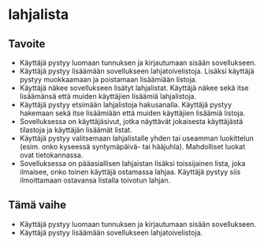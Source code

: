 # lahjalista

## Tavoite
* Käyttäjä pystyy luomaan tunnuksen ja kirjautumaan sisään sovellukseen.
* Käyttäjä pystyy lisäämään sovellukseen lahjatoivelistoja. Lisäksi käyttäjä pystyy muokkaamaan ja poistamaan lisäämiään listoja.
* Käyttäjä näkee sovellukseen lisätyt lahjalistat. Käyttäjä näkee sekä itse lisäämänsä että muiden käyttäjien lisäämiä lahjalistoja.
* Käyttäjä pystyy etsimään lahjalistoja hakusanalla. Käyttäjä pystyy hakemaan sekä itse lisäämiään että muiden käyttäjien lisäämiä listoja.
* Sovelluksessa on käyttäjäsivut, jotka näyttävät jokaisesta käyttäjästä tilastoja ja käyttäjän lisäämät listat.
* Käyttäjä pystyy valitsemaan lahjalistalle yhden tai useamman luokittelun (esim. onko kyseessä syntymäpäivä- tai hääjuhla). Mahdolliset luokat ovat tietokannassa.
* Sovelluksessa on pääasiallisen lahjaistan lisäksi toissijainen lista, joka ilmaisee, onko toinen käyttäjä ostamassa lahjaa. Käyttäjä pystyy siis ilmoittamaan ostavansa listalla toivotun lahjan.

## Tämä vaihe
* Käyttäjä pystyy luomaan tunnuksen ja kirjautumaan sisään sovellukseen.
* Käyttäjä pystyy lisäämään sovellukseen lahjatoivelistoja.